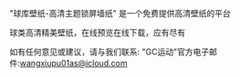 "球库壁纸-高清主题锁屏墙纸" 是一个免费提供高清壁纸的平台

球类高清精美壁纸，在线预览在线下载，应有尽有

如有任何意见或建议，请与我们联系: "GC运动"官方电子邮件:wangxiupu01as@icloud.com

